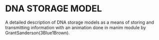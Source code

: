 # DNA STORAGE MODEL 

A detailed description of DNA storage models as a means of storing and transmitting information with an animation done in manim module by GrantSanderson(3Blue1Brown). 
